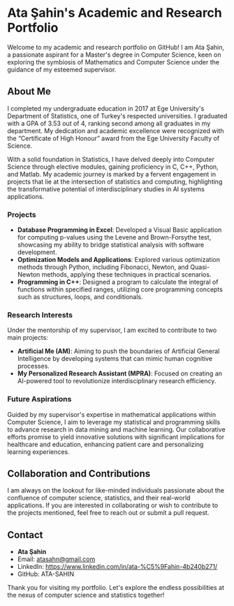 # Ata Şahin's Academic and Research Portfolio

Welcome to my academic and research portfolio on GitHub! I am Ata Şahin, a passionate aspirant for a Master's degree in Computer Science, keen on exploring the symbiosis of Mathematics and Computer Science under the guidance of my esteemed supervisor.

## About Me

I completed my undergraduate education in 2017 at Ege University's Department of Statistics, one of Turkey's respected universities. I graduated with a GPA of 3.53 out of 4, ranking second among all graduates in my department. My dedication and academic excellence were recognized with the “Certificate of High Honour” award from the Ege University Faculty of Science.

With a solid foundation in Statistics, I have delved deeply into Computer Science through elective modules, gaining proficiency in C, C++, Python, and Matlab. My academic journey is marked by a fervent engagement in projects that lie at the intersection of statistics and computing, highlighting the transformative potential of interdisciplinary studies in AI systems applications.

### Projects

- **Database Programming in Excel**: Developed a Visual Basic application for computing p-values using the Levene and Brown-Forsythe test, showcasing my ability to bridge statistical analysis with software development.
- **Optimization Models and Applications**: Explored various optimization methods through Python, including Fibonacci, Newton, and Quasi-Newton methods, applying these techniques in practical scenarios.
- **Programming in C++**: Designed a program to calculate the integral of functions within specified ranges, utilizing core programming concepts such as structures, loops, and conditionals.

### Research Interests

Under the mentorship of my supervisor, I am excited to contribute to two main projects:

- **Artificial Me (AM)**: Aiming to push the boundaries of Artificial General Intelligence by developing systems that can mimic human cognitive processes.
- **My Personalized Research Assistant (MPRA)**: Focused on creating an AI-powered tool to revolutionize interdisciplinary research efficiency.

### Future Aspirations

Guided by my supervisor's expertise in mathematical applications within Computer Science, I aim to leverage my statistical and programming skills to advance research in data mining and machine learning. Our collaborative efforts promise to yield innovative solutions with significant implications for healthcare and education, enhancing patient care and personalizing learning experiences.

## Collaboration and Contributions

I am always on the lookout for like-minded individuals passionate about the confluence of computer science, statistics, and their real-world applications. If you are interested in collaborating or wish to contribute to the projects mentioned, feel free to reach out or submit a pull request.

## Contact

- **Ata Şahin**
- Email: atasahn@gmail.com
- LinkedIn: https://www.linkedin.com/in/ata-%C5%9Fahin-4b240b271/
- GitHub: ATA-SAHIN
  
Thank you for visiting my portfolio. Let's explore the endless possibilities at the nexus of computer science and statistics together!

